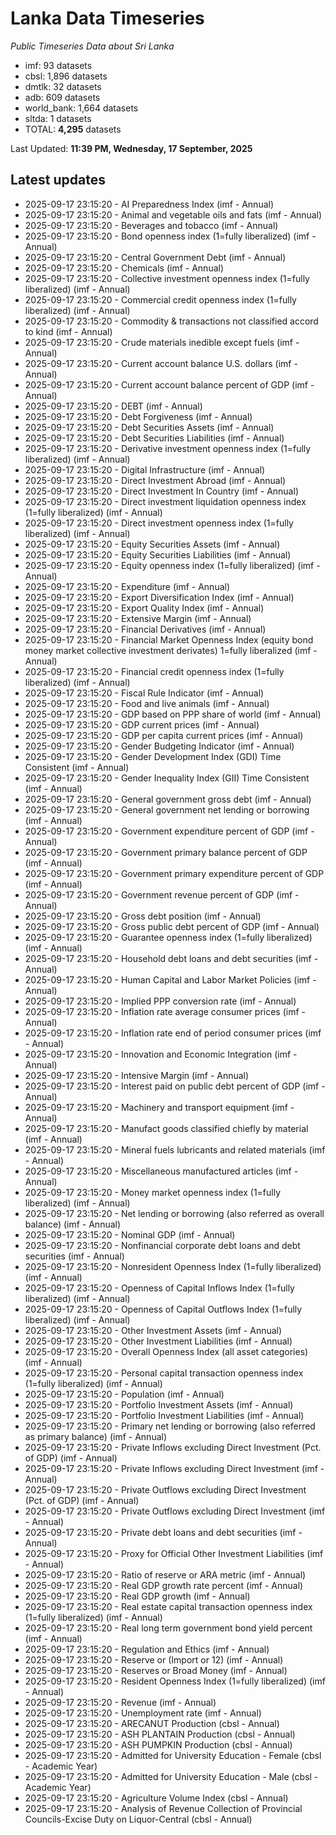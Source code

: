 # Lanka Data Timeseries
*Public Timeseries Data about Sri Lanka*

* imf: 93 datasets
* cbsl: 1,896 datasets
* dmtlk: 32 datasets
* adb: 609 datasets
* world_bank: 1,664 datasets
* sltda: 1 datasets
* TOTAL: **4,295** datasets

Last Updated: **11:39 PM, Wednesday, 17 September, 2025**

## Latest updates

* 2025-09-17 23:15:20 - AI Preparedness Index (imf - Annual)
* 2025-09-17 23:15:20 - Animal and vegetable oils and fats (imf - Annual)
* 2025-09-17 23:15:20 - Beverages and tobacco (imf - Annual)
* 2025-09-17 23:15:20 - Bond openness index (1=fully liberalized) (imf - Annual)
* 2025-09-17 23:15:20 - Central Government Debt (imf - Annual)
* 2025-09-17 23:15:20 - Chemicals (imf - Annual)
* 2025-09-17 23:15:20 - Collective investment openness index (1=fully liberalized) (imf - Annual)
* 2025-09-17 23:15:20 - Commercial credit openness index (1=fully liberalized) (imf - Annual)
* 2025-09-17 23:15:20 - Commodity & transactions not classified accord to kind (imf - Annual)
* 2025-09-17 23:15:20 - Crude materials inedible except fuels (imf - Annual)
* 2025-09-17 23:15:20 - Current account balance U.S. dollars (imf - Annual)
* 2025-09-17 23:15:20 - Current account balance percent of GDP (imf - Annual)
* 2025-09-17 23:15:20 - DEBT (imf - Annual)
* 2025-09-17 23:15:20 - Debt Forgiveness (imf - Annual)
* 2025-09-17 23:15:20 - Debt Securities Assets (imf - Annual)
* 2025-09-17 23:15:20 - Debt Securities Liabilities (imf - Annual)
* 2025-09-17 23:15:20 - Derivative investment openness index (1=fully liberalized) (imf - Annual)
* 2025-09-17 23:15:20 - Digital Infrastructure (imf - Annual)
* 2025-09-17 23:15:20 - Direct Investment Abroad (imf - Annual)
* 2025-09-17 23:15:20 - Direct Investment In Country (imf - Annual)
* 2025-09-17 23:15:20 - Direct investment liquidation openness index (1=fully liberalized) (imf - Annual)
* 2025-09-17 23:15:20 - Direct investment openness index (1=fully liberalized) (imf - Annual)
* 2025-09-17 23:15:20 - Equity Securities Assets (imf - Annual)
* 2025-09-17 23:15:20 - Equity Securities Liabilities (imf - Annual)
* 2025-09-17 23:15:20 - Equity openness index (1=fully liberalized) (imf - Annual)
* 2025-09-17 23:15:20 - Expenditure (imf - Annual)
* 2025-09-17 23:15:20 - Export Diversification Index (imf - Annual)
* 2025-09-17 23:15:20 - Export Quality Index (imf - Annual)
* 2025-09-17 23:15:20 - Extensive Margin (imf - Annual)
* 2025-09-17 23:15:20 - Financial Derivatives (imf - Annual)
* 2025-09-17 23:15:20 - Financial Market Openness Index (equity bond money market collective investment derivates) 1=fully liberalized (imf - Annual)
* 2025-09-17 23:15:20 - Financial credit openness index (1=fully liberalized) (imf - Annual)
* 2025-09-17 23:15:20 - Fiscal Rule Indicator (imf - Annual)
* 2025-09-17 23:15:20 - Food and live animals (imf - Annual)
* 2025-09-17 23:15:20 - GDP based on PPP share of world (imf - Annual)
* 2025-09-17 23:15:20 - GDP current prices (imf - Annual)
* 2025-09-17 23:15:20 - GDP per capita current prices (imf - Annual)
* 2025-09-17 23:15:20 - Gender Budgeting Indicator (imf - Annual)
* 2025-09-17 23:15:20 - Gender Development Index (GDI) Time Consistent (imf - Annual)
* 2025-09-17 23:15:20 - Gender Inequality Index (GII) Time Consistent (imf - Annual)
* 2025-09-17 23:15:20 - General government gross debt (imf - Annual)
* 2025-09-17 23:15:20 - General government net lending or borrowing (imf - Annual)
* 2025-09-17 23:15:20 - Government expenditure percent of GDP (imf - Annual)
* 2025-09-17 23:15:20 - Government primary balance percent of GDP (imf - Annual)
* 2025-09-17 23:15:20 - Government primary expenditure percent of GDP (imf - Annual)
* 2025-09-17 23:15:20 - Government revenue percent of GDP (imf - Annual)
* 2025-09-17 23:15:20 - Gross debt position (imf - Annual)
* 2025-09-17 23:15:20 - Gross public debt percent of GDP (imf - Annual)
* 2025-09-17 23:15:20 - Guarantee openness index (1=fully liberalized) (imf - Annual)
* 2025-09-17 23:15:20 - Household debt loans and debt securities (imf - Annual)
* 2025-09-17 23:15:20 - Human Capital and Labor Market Policies (imf - Annual)
* 2025-09-17 23:15:20 - Implied PPP conversion rate (imf - Annual)
* 2025-09-17 23:15:20 - Inflation rate average consumer prices (imf - Annual)
* 2025-09-17 23:15:20 - Inflation rate end of period consumer prices (imf - Annual)
* 2025-09-17 23:15:20 - Innovation and Economic Integration (imf - Annual)
* 2025-09-17 23:15:20 - Intensive Margin (imf - Annual)
* 2025-09-17 23:15:20 - Interest paid on public debt percent of GDP (imf - Annual)
* 2025-09-17 23:15:20 - Machinery and transport equipment (imf - Annual)
* 2025-09-17 23:15:20 - Manufact goods classified chiefly by material (imf - Annual)
* 2025-09-17 23:15:20 - Mineral fuels lubricants and related materials (imf - Annual)
* 2025-09-17 23:15:20 - Miscellaneous manufactured articles (imf - Annual)
* 2025-09-17 23:15:20 - Money market openness index (1=fully liberalized) (imf - Annual)
* 2025-09-17 23:15:20 - Net lending or borrowing (also referred as overall balance) (imf - Annual)
* 2025-09-17 23:15:20 - Nominal GDP (imf - Annual)
* 2025-09-17 23:15:20 - Nonfinancial corporate debt loans and debt securities (imf - Annual)
* 2025-09-17 23:15:20 - Nonresident Openness Index (1=fully liberalized) (imf - Annual)
* 2025-09-17 23:15:20 - Openness of Capital Inflows Index (1=fully liberalized) (imf - Annual)
* 2025-09-17 23:15:20 - Openness of Capital Outflows Index (1=fully liberalized) (imf - Annual)
* 2025-09-17 23:15:20 - Other Investment Assets (imf - Annual)
* 2025-09-17 23:15:20 - Other Investment Liabilities (imf - Annual)
* 2025-09-17 23:15:20 - Overall Openness Index (all asset categories) (imf - Annual)
* 2025-09-17 23:15:20 - Personal capital transaction openness index (1=fully liberalized) (imf - Annual)
* 2025-09-17 23:15:20 - Population (imf - Annual)
* 2025-09-17 23:15:20 - Portfolio Investment Assets (imf - Annual)
* 2025-09-17 23:15:20 - Portfolio Investment Liabilities (imf - Annual)
* 2025-09-17 23:15:20 - Primary net lending or borrowing (also referred as primary balance) (imf - Annual)
* 2025-09-17 23:15:20 - Private Inflows excluding Direct Investment (Pct. of GDP) (imf - Annual)
* 2025-09-17 23:15:20 - Private Inflows excluding Direct Investment (imf - Annual)
* 2025-09-17 23:15:20 - Private Outflows excluding Direct Investment (Pct. of GDP) (imf - Annual)
* 2025-09-17 23:15:20 - Private Outflows excluding Direct Investment (imf - Annual)
* 2025-09-17 23:15:20 - Private debt loans and debt securities (imf - Annual)
* 2025-09-17 23:15:20 - Proxy for Official Other Investment Liabilities (imf - Annual)
* 2025-09-17 23:15:20 - Ratio of reserve or ARA metric (imf - Annual)
* 2025-09-17 23:15:20 - Real GDP growth rate percent (imf - Annual)
* 2025-09-17 23:15:20 - Real GDP growth (imf - Annual)
* 2025-09-17 23:15:20 - Real estate capital transaction openness index (1=fully liberalized) (imf - Annual)
* 2025-09-17 23:15:20 - Real long term government bond yield percent (imf - Annual)
* 2025-09-17 23:15:20 - Regulation and Ethics (imf - Annual)
* 2025-09-17 23:15:20 - Reserve or (Import or 12) (imf - Annual)
* 2025-09-17 23:15:20 - Reserves or Broad Money (imf - Annual)
* 2025-09-17 23:15:20 - Resident Openness Index (1=fully liberalized) (imf - Annual)
* 2025-09-17 23:15:20 - Revenue (imf - Annual)
* 2025-09-17 23:15:20 - Unemployment rate (imf - Annual)
* 2025-09-17 23:15:20 - ARECANUT Production (cbsl - Annual)
* 2025-09-17 23:15:20 - ASH PLANTAIN Production (cbsl - Annual)
* 2025-09-17 23:15:20 - ASH PUMPKIN Production (cbsl - Annual)
* 2025-09-17 23:15:20 - Admitted for University Education - Female (cbsl - Academic Year)
* 2025-09-17 23:15:20 - Admitted for University Education - Male (cbsl - Academic Year)
* 2025-09-17 23:15:20 - Agriculture Volume Index (cbsl - Annual)
* 2025-09-17 23:15:20 - Analysis of Revenue Collection of Provincial Councils-Excise Duty on Liquor-Central (cbsl - Annual)